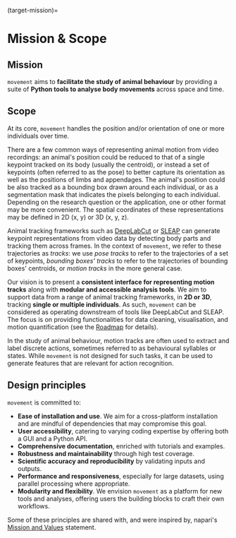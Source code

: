 (target-mission)=
# Mission & Scope

## Mission

`movement` aims to **facilitate the study of animal behaviour**
by providing a suite of **Python tools to analyse body movements**
across space and time.

## Scope

At its core, `movement` handles the position and/or orientation
of one or more individuals over time.

There are a few common ways of representing animal motion from video
recordings: an animal's position could be reduced to that of a single keypoint
tracked on its body (usually the centroid), or instead a set of keypoints
(often referred to as the pose) to better capture its orientation as well as
the positions of limbs and appendages. The animal's position could be also
tracked as a bounding box drawn around each individual, or as a segmentation
mask that indicates the pixels belonging to each individual. Depending on the
research question or the application, one or other format may be more
convenient. The spatial coordinates of these representations may be defined
in 2D (x, y) or 3D (x, y, z).

Animal tracking frameworks such as [DeepLabCut](dlc:) or [SLEAP](sleap:) can
generate keypoint representations from video data by detecting body parts and
tracking them across frames. In the context of `movement`, we refer to these
trajectories as _tracks_: we use _pose tracks_ to refer to the trajectories
of a set of keypoints, _bounding boxes' tracks_ to refer to the trajectories
of bounding boxes' centroids, or _motion tracks_ in the more general case.

Our vision is to present a **consistent interface for representing motion
tracks** along with **modular and accessible analysis tools**. We aim to
support data from a range of animal tracking frameworks, in **2D or 3D**,
tracking **single or multiple individuals**. As such, `movement` can be
considered as operating downstream of tools like DeepLabCut and SLEAP.
The focus is on providing functionalities for data cleaning, visualisation,
and motion quantification (see the [Roadmap](target-roadmaps) for details).

In the study of animal behaviour, motion tracks are often used to extract and
label discrete actions, sometimes referred to as behavioural syllables or
states. While `movement` is not designed for such tasks, it can be used to
generate features that are relevant for action recognition.

## Design principles

`movement` is committed to:
- __Ease of installation and use__. We aim for a cross-platform installation and are mindful of dependencies that may compromise this goal.
- __User accessibility__, catering to varying coding expertise by offering both a GUI and a Python API.
- __Comprehensive documentation__, enriched with tutorials and examples.
- __Robustness and maintainability__ through high test coverage.
- __Scientific accuracy and reproducibility__ by validating inputs and outputs.
- __Performance and responsiveness__, especially for large datasets, using parallel processing where appropriate.
- __Modularity and flexibility__. We envision `movement` as a platform for new tools and analyses, offering users the building blocks to craft their own workflows.

Some of these principles are shared with, and were inspired by, napari's [Mission and Values](napari:community/mission_and_values) statement.
